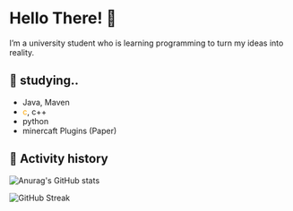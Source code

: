 # Hello There! 👋

I’m a university student who is learning programming to turn my ideas into reality.

## 🌱 studying..
- Java, Maven
- <span style=color:orange>c</span>, c++
- python
- minercaft Plugins (Paper)

## 📂 Activity history

![Anurag's GitHub stats](https://github-readme-stats.vercel.app/api?username=jkjay17803&show_icons=true&theme=tokyonight)

![GitHub Streak](https://streak-stats.demolab.com?user=jkjay17803&theme=tokyonight)
